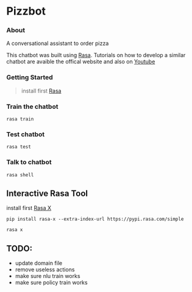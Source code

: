 # Pizzbot

### About
A conversational assistant to order pizza

This chatbot was built using [Rasa](https://rasa.com/docs/getting-started/). Tutorials on how to develop a similar chatbot are avaible the offical website and also on [Youtube](https://www.youtube.com/watch?v=rlAQWbhwqLA&list=PL75e0qA87dlHQny7z43NduZHPo6qd-cRc)

### Getting Started
> install first [Rasa](https://rasa.com/docs/rasa/user-guide/installation/#installation)


### Train the chatbot
```
rasa train
```

### Test chatbot
```
rasa test
```

### Talk to chatbot
```
rasa shell
```

## Interactive Rasa Tool
install first [Rasa X](https://rasa.com/docs/rasa-x/) 
```
pip install rasa-x --extra-index-url https://pypi.rasa.com/simple
```

```
rasa x
```


## TODO:
- update domain file
- remove useless actions
- make sure nlu train works
- make sure policy train works